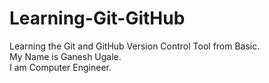# Learning-Git-GitHub
Learning the Git and GitHub Version Control Tool from Basic.
<br>
My Name is Ganesh Ugale.
<br>
I am Computer Engineer.